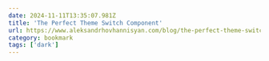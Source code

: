 ```yaml
---
date: 2024-11-11T13:35:07.981Z
title: 'The Perfect Theme Switch Component'
url: https://www.aleksandrhovhannisyan.com/blog/the-perfect-theme-switch/
category: bookmark
tags: ['dark']
---
```

